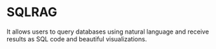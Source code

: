 # SQLRAG
It allows users to query databases using natural language and receive results as SQL code and beautiful visualizations. 
